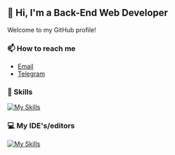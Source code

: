## 👋 Hi, I'm  a Back-End Web Developer 
Welcome to my GitHub profile!

### 📫 How to reach me
- [Email](uexficd@gmail.com)
- [Telegram]()

### 📖 Skills
[![My Skills](https://skillicons.dev/icons?i=python,django,c,git,docker)](https://skillicons.dev)

### 💻 My IDE's/editors
[![My Skills](https://skillicons.dev/icons?i=pycharm,clion,vim,neovim)](https://skillicons.dev)
